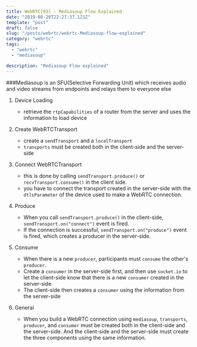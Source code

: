```yaml
---
title: WebRTC[03] - Mediasoup Flow Explained
date: "2019-08-20T22:27:37.121Z"
template: "post"
draft: false
slug: "/posts/webrtc/webrtc-Mediasoup-flow-explained"
category: "webrtc"
tags:
  - "webrtc"
  - "mediasoup"

description: "Mediasoup Flow explained"
---
```


###Mediasoup is an SFU(Selective Forwarding Unit) which receives audio and video streams from endpoints and relays them to everyone else

1. Device Loading

   - retrieve the `rtpCapabilities` of a router from the server and uses the information to load device

2. Create WebRTCTransport

   - create a `sendTransport` and a `localTransport`
   - `transports` must be created both in the client-side and the server-side

3. Connect WebRTCTransport

   - this is done by calling `sendTransport.produce()` or `recvTransport.consume()` in the client side.
   - you have to connect the transport created in the server-side with the `dtlsParameter` of the device used to make a WebRTC connection.

4. Produce

   - When you call `sendTransport.produce()` in the client-side, `sendTransport.on("connect")` event is fired.
   - If the connection is successful, `sendTransport.on("produce")` event is fired, which creates a producer in the server-side.

5. Consume

   - When there is a new `producer`, participants must `consume` the other's `producer`.
   - Create a `consumer` in the server-side first, and then use `socket.io` to let the client-side know that there is a new `consumer` created in the server-side
   - The client-side then creates a `consumer` using the information from the server-side

6. General
   - When you build a WebRTC connection using `mediasoup`, `transports`, `producer`, and `consumer` must be created both in the client-side and the server-side. And the client-side and the server-side must create the three components using the same information.
